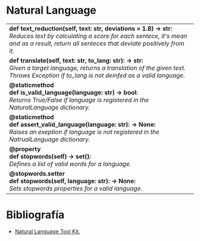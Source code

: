 # Natural Language

<table>
  <tr>
    <td>
      <div style="font-weight: bold;">def text_reduction(self, text: str, deviations = 1.8) &rarr; str:</div>
      <div style="font-style: italic;">Reduces text by calculating a score for each sentece, it's mean and as a result, return all senteces that deviate positively from it.</div>
    </td>
  </tr>
  <tr>
    <td>
      <div style="font-weight: bold;">def translate(self, text: str, to_lang: str): &rarr; str:</div>
      <div style="font-style: italic;">Given a target language, returns a translation of the given text. <br> Throws Exception if to_lang is not deinfed as a valid language.</div>
    </td>
  </tr>
  <tr>
    <td>
      <div style="font-weight: bold;">@staticmethod <br> def is_valid_language(language: str) &rarr; bool:</div>
      <div style="font-style: italic;">Returns True/False if language is registered in the NaturalLanguage dictionary.</div>
    </td>
  </tr>
  <tr>
    <td>
      <div style="font-weight: bold;">@staticmethod <br> def assert_valid_language(language: str): &rarr; None:</div>
      <div style="font-style: italic;">Raises an exeption if language is not registered in the NatrualLanguage dictionary.</div>
    </td>
  </tr>
  <tr>
    <td>
      <div style="font-weight: bold;">@property <br> def stopwords(self) &rarr; set():</div>
      <div style="font-style: italic;">Defines a list of valid words for a language.</div>
    </td>
  </tr>
  <tr>
    <td>
      <div style="font-weight: bold;">@stopwords.setter <br> def stopwords(self, language: str): &rarr; None:</div>
      <div style="font-style: italic;">Sets stopwords properties for a valid language.</div>
    </td>
  </tr>
</table>

# Bibliografía

* [Natural Language Tool Kit.](https://www.kaggle.com/code/imkrkannan/text-summarization-with-nltk-in-python)